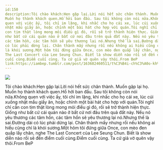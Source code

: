 ```yaml
---
id:150
description:Tôi chào khách:Hẹn gặp lại.Lời nói hết sức chân thành. Muốn gặp lại họ.
Muốn họ thành khách quen.Hồ hởi ban đầu. Sau tôi không còn nói nữa.Không
quen với việc ấy, tôi chỉ im lặng, khi nhấc cho họ cái xe, lúc cúi xuống
nhặt mẩu giấy ăn, hoặc chỉnh một bài hát cho hợp với quán.Tôi nghĩ chỉ cần
con tim thật lòng mong mỏi điều gì đó, rồi sẽ trở thành hiện thực. Giống
như bất cứ cái quán nào ở bất cứ nơi đâu trên quả đất này. Nếu nó yêu thương
các tâm hồn, các tâm hồn sẽ yêu thương lại nó.Nhưng thế là sai.Đường dài
có lúc phải dừng lại. Chân thành mấy nhưng rồi nếu không ai hiểu cũng chỉ
là khói sương.Một hôm tôi đứng giữa Once, con mèo đen quắp lấy chân, nghe
The Last Concert của Lee Seung Chun. Biết là show diễn nào rồi sẽ đến điểm
cuối cùng.Điểm cuối cùng. Ta cứ giả vờ quên vậy thôi.From BeP
link:https://iambep.tumblr.com/post/163682460511/t%C3%B4i-ch%C3%A0o-kh%C3%A1ch-h%E1%BA%B9n-g%E1%BA%B7p-l%E1%BA%A1i-l%E1%BB%9Di-n%C3%B3i-h%E1%BA%BFt-s%E1%BB%A9c-ch%C3%A2n
---
```


![](https://64.media.tumblr.com/e0294723e2ad55eeebaaf05707ccdce6/tumblr_ou0oryK0NQ1u3a9rjo1_r1_1280.jpg)

Tôi chào khách:Hẹn gặp lại.Lời nói hết sức chân thành. Muốn gặp lại họ.
Muốn họ thành khách quen.Hồ hởi ban đầu. Sau tôi không còn nói nữa.Không
quen với việc ấy, tôi chỉ im lặng, khi nhấc cho họ cái xe, lúc cúi xuống
nhặt mẩu giấy ăn, hoặc chỉnh một bài hát cho hợp với quán.Tôi nghĩ chỉ cần
con tim thật lòng mong mỏi điều gì đó, rồi sẽ trở thành hiện thực. Giống
như bất cứ cái quán nào ở bất cứ nơi đâu trên quả đất này. Nếu nó yêu thương
các tâm hồn, các tâm hồn sẽ yêu thương lại nó.Nhưng thế là sai.Đường dài
có lúc phải dừng lại. Chân thành mấy nhưng rồi nếu không ai hiểu cũng chỉ
là khói sương.Một hôm tôi đứng giữa Once, con mèo đen quắp lấy chân, nghe
The Last Concert của Lee Seung Chun. Biết là show diễn nào rồi sẽ đến điểm
cuối cùng.Điểm cuối cùng. Ta cứ giả vờ quên vậy thôi.From BeP